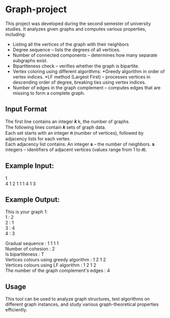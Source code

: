 # Graph-project
This project was developed during the second semester of university studies. It analyzes given graphs and computes various properties, including:  
- Listing all the vertices of the graph with their neighbors
- Degree sequence – lists the degrees of all vertices.
- Number of connected components – determines how many separate subgraphs exist.
- Bipartiteness check – verifies whether the graph is bipartite.
- Vertex coloring using different algorithms:
  *Greedy algorithm in order of vertex indices.
  *LF method (Largest First) – processes vertices in descending order of degree, breaking ties using vertex indices.
- Number of edges in the graph complement – computes edges that are missing to form a complete graph.
  
## **Input Format**
The first line contains an integer 
**𝑘**
k, the number of graphs.  
The following lines contain 
**𝑘**
sets of graph data.  
Each set starts with an integer 
**𝑛**
(number of vertices), followed by adjacency lists for each vertex.  
Each adjacency list contains:
An integer 
**s** – the number of neighbors.
**s** integers – identifiers of adjacent vertices (values range from 
1 to 
**𝑛**).  
## **Example Input:**
1  
4 1 2 1 1 1 4 1 3  

## **Example Output:**
This is your graph 1:  
1 : 2  
2 : 1  
3 : 4  
4 : 3  

Gradual sequence : 1 1 1 1  
Number of cohesion : 2  
Is bipartiteness : T  
Vertices colours using greedy algorithm : 1 2 1 2  
Vertices colours using LF algorithm : 1 2 1 2  
The number of the graph complement's edges : 4  

## **Usage**  
This tool can be used to analyze graph structures, test algorithms on different graph instances, and study various graph-theoretical properties efficiently.
